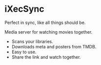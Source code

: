 # iXecSync
Perfect in sync, like all things should be.

Media server for watching movies together.</h4>
- Scans your libraries.
- Downloads meta and posters from TMDB.
- Easy to use.
- Share the link and watch together.
